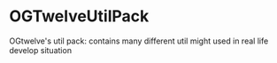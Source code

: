 # OGTwelveUtilPack
OGtwelve's util pack: contains many different util might used in real life develop situation
